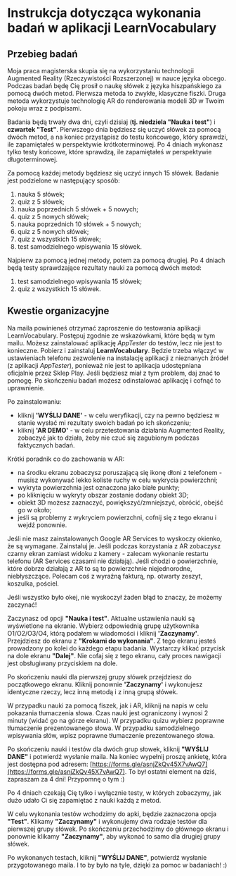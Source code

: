 # Instrukcja dotycząca wykonania badań w aplikacji LearnVocabulary

## Przebieg badań
Moja praca magisterska skupia się na wykorzystaniu technologii Augmented Reality (Rzeczywistości Rozszerzonej) w nauce języka obcego. Podczas badań będę Cię prosił o naukę słówek z języka hiszpańskiego za pomocą dwóch metod.
Pierwsza metoda to zwykłe, klasyczne fiszki.
Druga metoda wykorzystuje technologię AR do renderowania modeli 3D w Twoim pokoju wraz z podpisami.

Badania będą trwały dwa dni, czyli dzisiaj (**tj. niedziela "Nauka i test"**) i **czwartek "Test"**.
Pierwszego dnia będziesz się uczyć słówek za pomocą dwóch metod, a na koniec przystąpisz do testu końcowego, który sprawdzi, ile zapamiętałeś w perspektywie krótkoterminowej.
Po 4 dniach wykonasz tylko testy końcowe, które sprawdzą, ile zapamiętałeś w perspektywie długoterminowej.

Za pomocą każdej metody będziesz się uczyć innych 15 słówek.
Badanie jest podzielone w następujący sposób:
1. nauka 5 słówek;
2. quiz z 5 słówek;
3. nauka poprzednich 5 słówek + 5 nowych;
4. quiz z 5 nowych słówek;
5. nauka poprzednich 10 słówek + 5 nowych;
6. quiz z 5 nowych słówek;
7. quiz z wszystkich 15 słówek;
8. test samodzielnego wpisywania 15 słówek.

Najpierw za pomocą jednej metody, potem za pomocą drugiej.
Po 4 dniach będą testy sprawdzające rezultaty nauki za pomocą dwóch metod:
1. test samodzielnego wpisywania 15 słówek;
2. quiz z wszystkich 15 słówek.

## Kwestie organizacyjne
Na maila powinieneś otrzymać zaproszenie do testowania aplikacji LearnVocabulary.
Postępuj zgodnie ze wskazówkami, które będą w tym mailu.
Możesz zainstalować aplikację *AppTester* do testów, lecz nie jest to konieczne.
Pobierz i zainstaluj **LearnVocabulary**.
Będzie trzeba włączyć w ustawieniach telefonu zezwolenie na instalację aplikacji z nieznanych źródeł (z aplikacji *AppTester*), ponieważ nie jest to aplikacja udostępniana oficjalnie przez Sklep Play.
Jeśli będziesz miał z tym problem, daj znać to pomogę.
Po skończeniu badań możesz odinstalować aplikację i cofnąć to uprawnienie.

Po zainstalowaniu:
- kliknij **'WYŚLIJ DANE'** - w celu weryfikacji, czy na pewno będziesz w stanie wysłać mi rezultaty swoich badań po ich skończeniu;
- kliknij **'AR DEMO'** - w celu przetestowania działania Augmented Reality, zobaczyć jak to działa, żeby nie czuć się zagubionym podczas faktycznych badań.

Krótki poradnik co do zachowania w AR:
- na środku ekranu zobaczysz poruszającą się ikonę dłoni z telefonem - musisz wykonywać lekko koliste ruchy w celu wykrycia powierzchni;
- wykryta powierzchnia jest oznaczona jako białe punkty;
- po kliknięciu w wykryty obszar zostanie dodany obiekt 3D;
- obiekt 3D możesz zaznaczyć, powiększyć/zmniejszyć, obrócić, obejść go w około;
- jeśli są problemy z wykryciem powierzchni, cofnij się z tego ekranu i wejdź ponownie.

Jeśli nie masz zainstalowanych Google AR Services to wyskoczy okienko, że są wymagane. Zainstaluj je.
Jeśli podczas korzystania z AR zobaczysz czarny ekran zamiast widoku z kamery - zalecam wykonanie restartu telefonu (AR Services czasami nie działają).
Jeśli chodzi o powierzchnie, które dobrze działają z AR to są to powierzchnie niejednorodne, niebłyszczące. Polecam coś z wyraźną fakturą, np. otwarty zeszyt, koszulka, pościel.

Jeśli wszystko było okej, nie wyskoczył żaden błąd to znaczy, że możemy zaczynać!

Zaczynasz od opcji **"Nauka i test"**. 
Aktualne ustawienia nauki są wyświetlone na ekranie.
Wybierz odpowiednią grupę użytkownika O1/O2/O3/O4, którą podałem w wiadomości i kliknij **'Zaczynamy'**.
Przejdziesz do ekranu z **"Krokami do wykonania"**.
Z tego ekranu jesteś prowadzony po kolei do każdego etapu badania.
Wystarczy klikać przycisk na dole ekranu **"Dalej"**.
Nie cofaj się z tego ekranu, cały proces nawigacji jest obsługiwany przyciskiem na dole.

Po skończeniu nauki dla pierwszej grupy słówek przejdziesz do początkowego ekranu.
Kliknij ponownie **'Zaczynamy'** i wykonujesz identyczne rzeczy, lecz inną metodą i z inną grupą słówek.

W przypadku nauki za pomocą fiszek, jak i AR, kliknij na napis w celu pokazania tłumaczenia słowa. Czas nauki jest ograniczony i wynosi 2 minuty (widać go na górze ekranu). 
W przypadku quizu wybierz poprawne tłumaczenie prezentowanego słowa.
W przypadku samodzielnego wpisywania słów, wpisz poprawne tłumaczenie prezentowanego słowa.

Po skończeniu nauki i testów dla dwóch grup słowek, kliknij **"WYŚLIJ DANE"** i potwierdź wysłanie maila.
Na koniec wypełnij proszę ankietę, która jest dostępna pod adresem: [https://forms.gle/asnjZkQv45X7vAwQ7](https://forms.gle/asnjZkQv45X7vAwQ7).
To był ostatni element na dziś, zapraszam za 4 dni! Przypomnę o tym :)

Po 4 dniach czekają Cię tylko i wyłącznie testy, w których zobaczymy, jak dużo udało Ci się zapamiętać z nauki każdą z metod.

W celu wykonania testów wchodzimy do apki, będzie zaznaczona opcja **"Test"**.
Klikamy **"Zaczynamy"** i wykonujemy dwa rodzaje testów dla pierwszej grupy słówek.
Po skończeniu przechodzimy do głównego ekranu i ponownie klikamy **"Zaczynamy"**, aby wykonać to samo dla drugiej grupy słówek.

Po wykonanych testach, kliknij **"WYŚLIJ DANE"**, potwierdź wysłanie przygotowanego maila.
I to by było na tyle, dzięki za pomoc w badaniach! :) 
